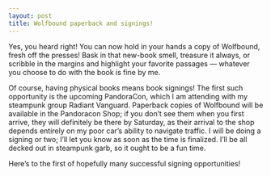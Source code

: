 ```yaml
---
layout: post
title: Wolfbound paperback and signings!
---
```


Yes, you heard right! You can now hold in your hands a copy of Wolfbound, fresh off the presses! Bask in that new-book smell, treasure it always, or scribble in the margins and highlight your favorite passages — whatever you choose to do with the book is fine by me.

Of course, having physical books means book signings! The first such opportunity is the upcoming PandoraCon, which I am attending with my steampunk group Radiant Vanguard. Paperback copies of Wolfbound will be available in the Pandoracon Shop; if you don’t see them when you first arrive, they will definitely be there by Saturday, as their arrival to the shop depends entirely on my poor car’s ability to navigate traffic. I will be doing a signing or two; I’ll let you know as soon as the time is finalized. I’ll be all decked out in steampunk garb, so it ought to be a fun time.

Here’s to the first of hopefully many successful signing opportunities!